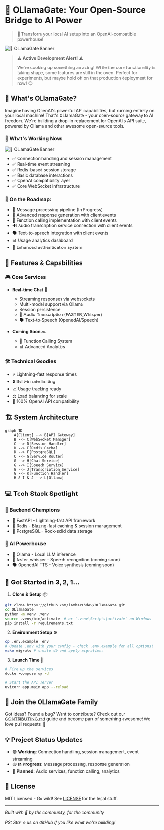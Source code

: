 # 🦙 OLlamaGate: Your Open-Source Bridge to AI Power
> 🌟 Transform your local AI setup into an OpenAI-compatible powerhouse!

![🦙 OLlamaGate Banner](https://th.bing.com/th/id/OIP.VQdoScLwOdGsiJvrnEMiFgHaHa?w=626&h=626&rs=1&pid=ImgDetMain)

> ⚠️ **Active Development Alert!** ⚠️
> 
> We're cooking up something amazing! While the core functionality is taking shape, some features are still in the oven. Perfect for experiments, but maybe hold off on that production deployment for now! 😉

## 🎯 What's OLlamaGate?
Imagine having OpenAI's powerful API capabilities, but running entirely on your local machine! That's OLlamaGate - your open-source gateway to AI freedom. We're building a drop-in replacement for OpenAI's API suite, powered by Ollama and other awesome open-source tools.

### 🎉 What's Working Now:

![🦙 OLlamaGate Banner](https://github.com/user-attachments/assets/5ce20abf-6982-4b6b-a824-58f7d91ef7cd)

- ✅ Connection handling and session management
- ✅ Real-time event streaming
- ✅ Redis-based session storage
- ✅ Basic database interactions
- ✅ OpenAI compatibility layer
- ✅ Core WebSocket infrastructure

### 🚧 On the Roadmap:
- 📝 Message processing pipeline (In Progress)
- 🤖 Advanced response generation with client events
- 🎯 Function calling implementation with client events
- 🔊 Audio transcription service connection with client events
- 🗣️ Text-to-speech integration with client events
- 📊 Usage analytics dashboard
- 🔐 Enhanced authentication system 

## 🌟 Features & Capabilities

### 🎮 Core Services
- **Real-time Chat** 💬
  - Streaming responses via websockets
  - Multi-model support via Ollama
  - Session persistence
  - 🎤 Audio Transcription (FASTER_Whisper)
  - 🗣️ Text-to-Speech (OpenedAI/Speech)

- **Coming Soon** 🔜
  - 🔧 Function Calling System
  - 📊 Advanced Analytics

### 🛠️ Technical Goodies
- ⚡ Lightning-fast response times
- 🔒 Built-in rate limiting
- 📈 Usage tracking ready
- ⚖️ Load balancing for scale
- 🎯 100% OpenAI API compatibility

## 🏗️ System Architecture
```mermaid
graph TD
    A[Client] --> B[API Gateway]
    B --> C[WebSocket Manager]
    C --> D[Session Handler]
    D --> E[Redis Cache]
    D --> F[PostgreSQL]
    C --> G[Service Router]
    G --> H[Chat Service]
    G --> I[Speech Service]
    G --> J[Transcription Service]
    G --> K[Function Handler]
    H & I & J --> L[Ollama]
```

## 💻 Tech Stack Spotlight
### 🎯 Backend Champions
- 🚀 FastAPI - Lightning-fast API framework
- 📝 Redis - Blazing-fast caching & session management
- 🐘 PostgreSQL - Rock-solid data storage

### 🤖 AI Powerhouse
- 🦙 Ollama - Local LLM inference
- 🎤 faster_whisper - Speech recognition (coming soon)
- 🗣️ OpenedAI TTS - Voice synthesis (coming soon)

## 🚀 Get Started in 3, 2, 1...

1. **Clone & Setup** 📦
```bash
git clone https://github.com/iamharshdev/OLlamaGate.git
cd OLlamaGate
python -m venv .venv
source .venv/bin/activate  # or `.venv\Scripts\activate` on Windows
pip install -r requirements.txt
```

2. **Environment Setup** ⚙️
```bash
cp .env.example .env
# Update .env with your config - check .env.example for all options!
make migrate # create db and apply migrations
```

3. **Launch Time** 🚀
```bash
# Fire up the services
docker-compose up -d

# Start the API server
uvicorn app.main:app --reload
```

## 🤝 Join the OLlamaGate Family
Got ideas? Found a bug? Want to contribute? Check out our [CONTRIBUTING.md](CONTRIBUTING.md) guide and become part of something awesome! We love pull requests! 🎉

## 💡 Project Status Updates
- 🟢 **Working**: Connection handling, session management, event streaming
- 🟡 **In Progress**: Message processing, response generation
- 🔴 **Planned**: Audio services, function calling, analytics

## 📜 License
MIT Licensed - Go wild! See [LICENSE](LICENSE) for the legal stuff.

---
*Built with 💖 by the community, for the community*

*PS: Star ⭐ us on GitHub if you like what we're building!*
